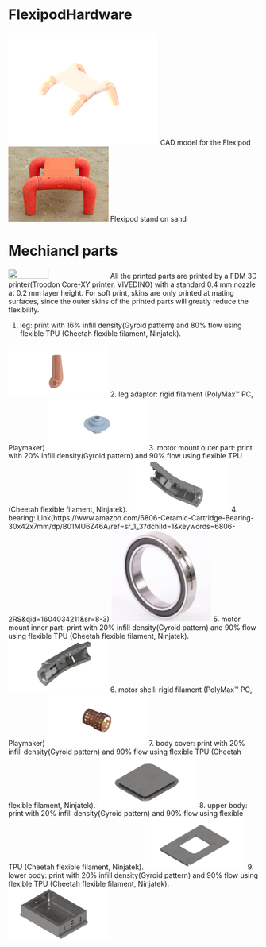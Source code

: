 # FlexipodHardware
<img src="https://github.com/boxiXia/FlexipodHardware/blob/master/images/flexipod_assembly.png" width="60%" height="60%">
CAD model for the Flexipod
<img src="https://github.com/boxiXia/FlexipodHardware/blob/master/images/flexipod.jpg" width="40%" height="40%">
Flexipod stand on sand

# Mechiancl parts
<img src="https://github.com/boxiXia/FlexipodHardware/blob/master/images/flexipod_printed_parts_DSC1694.png" width="40%" height="40%">
All the printed parts are printed by a FDM 3D printer(Troodon Core-XY printer, VIVEDINO) with a standard 0.4 mm nozzle at 0.2 mm layer height. For soft print, skins are only printed at mating surfaces, since the outer skins of the printed parts will greatly reduce the flexibility.

1. leg: print with 16% infill density(Gyroid pattern) and 80% flow using flexible TPU (Cheetah flexible filament, Ninjatek).
<img src="https://github.com/boxiXia/FlexipodHardware/blob/master/images/leg.png" width="40%" height="40%">
2. leg adaptor: rigid filament (PolyMax™ PC, Playmaker)
<img src="https://github.com/boxiXia/FlexipodHardware/blob/master/images/leg_coupler.png" width="40%" height="40%">
3. motor mount outer part: print with 20% infill density(Gyroid pattern) and 90% flow using flexible TPU (Cheetah flexible filament, Ninjatek).
<img src="https://github.com/boxiXia/FlexipodHardware/blob/master/images/motor_mount_out.png" width="40%" height="40%">
4. bearing: Link(https://www.amazon.com/6806-Ceramic-Cartridge-Bearing-30x42x7mm/dp/B01MU6Z46A/ref=sr_1_3?dchild=1&keywords=6806-2RS&qid=1604034211&sr=8-3)
<img src="https://github.com/boxiXia/FlexipodHardware/blob/master/images/Bearing.jpg" width="40%" height="40%">
5. motor mount inner part: print with 20% infill density(Gyroid pattern) and 90% flow using flexible TPU (Cheetah flexible filament, Ninjatek).
<img src="https://github.com/boxiXia/FlexipodHardware/blob/master/images/motor_mount_in.png" width="40%" height="40%">
6. motor shell: rigid filament (PolyMax™ PC, Playmaker)
<img src="https://github.com/boxiXia/FlexipodHardware/blob/master/images/motor_shell.png" width="40%" height="40%">
7. body cover: print with 20% infill density(Gyroid pattern) and 90% flow using flexible TPU (Cheetah flexible filament, Ninjatek).
<img src="https://github.com/boxiXia/FlexipodHardware/blob/master/images/body_cover.png" width="40%" height="40%">
8. upper body: print with 20% infill density(Gyroid pattern) and 90% flow using flexible TPU (Cheetah flexible filament, Ninjatek).
<img src="https://github.com/boxiXia/FlexipodHardware/blob/master/images/upper_body.png" width="40%" height="40%">
9. lower body: print with 20% infill density(Gyroid pattern) and 90% flow using flexible TPU (Cheetah flexible filament, Ninjatek).
<img src="https://github.com/boxiXia/FlexipodHardware/blob/master/images/lower_body.png" width="40%" height="40%">
